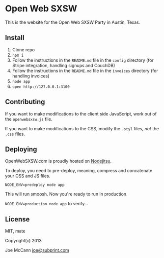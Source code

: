 Open Web SXSW
=

This is the website for the Open Web SXSW Party in Austin, Texas.


Install
-

1. Clone repo
2. `npm i`
3. Follow the instructions in the `README.md` file in the `config` directory (for Stripe integration, handling signups and CouchDB)
4. Follow the instructions in the `README.md` file in the `invoices` directory (for handling invoices)
5. `node app`
6. `open http://127.0.0.1:3100`

Contributing
-

If you want to make modifications to the client side JavaScript, work out of the `openwebsxsw.js` file.

If you want to make modifications to the CSS, modify the `.styl` files, _not_ the `.css` files.

Deploying
-

OpenWebSXSW.com is proudly hosted on [Nodejitsu](http://nodejitsu.com).

To deploy, you need to pre-deploy, meaning, compress and concatenate your CSS and JS files.

`NODE_ENV=predeploy node app`

This will run smoosh.  Now you're ready to run in production.

`NODE_ENV=production node app` to verify...


License
-

MIT, mate

Copyright(c) 2013 

Joe McCann <joe@subprint.com>